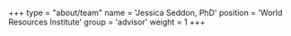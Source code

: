 +++
type = "about/team"
name = 'Jessica Seddon, PhD'
position = 'World Resources Institute'
group = 'advisor'
weight = 1
+++
